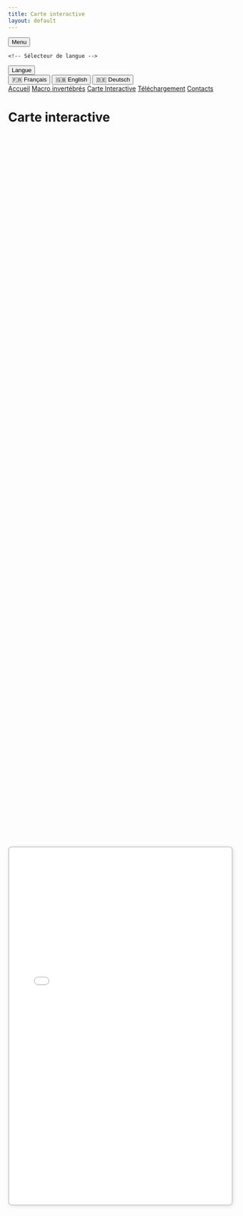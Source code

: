 ```yaml
---
title: Carte interactive
layout: default
---
```


<link rel="stylesheet" href="{{ '/css/style.css' | relative_url }}">
<link rel="stylesheet" href="https://cdnjs.cloudflare.com/ajax/libs/font-awesome/6.0.0/css/all.min.css">

<div class="header">
<!-- Bouton pour ouvrir/fermer le menu -->
<button id="menu-toggle" class="menu-button">
    <i class="fa fa-bars"></i> Menu
</button>

    <!-- Sélecteur de langue -->
<div id="language-selector" class="language-dropdown">
    <button id="language-button" class="language-button"><i class="fa-solid fa-language"></i> Langue</button>
    <div class="language-options">
        <button class="lang-option" data-lang="fr">🇫🇷 Français</button>
        <button class="lang-option" data-lang="en">🇬🇧 English</button>
        <button class="lang-option" data-lang="de">🇩🇪 Deutsch</button>
    </div>
</div>
</div>

<script src="{{ '/script.js' | relative_url }}"></script>

<!-- Conteneur du menu rétractable -->
<div id="menu" class="tab-container">
    <a href="index" class="tab-button"><i class="fa-solid fa-house"></i> Accueil</a>
    <a href="macroinv" class="tab-button"><i class="fa-solid fa-bug"></i> Macro invertébrés</a>
    <a href="map" class="tab-button"><i class="fa-solid fa-map"></i> Carte Interactive</a>
    <a href="downloads" class="tab-button"><i class="fa-solid fa-floppy-disk"></i> Téléchargement</a>
    <a href="contacts" class="tab-button"><i class="fa-solid fa-address-book"></i> Contacts</a>
</div>

<script>
  document.addEventListener("DOMContentLoaded", function() {
    const menuButton = document.getElementById("menu-toggle");
    const menu = document.getElementById("menu");

    menuButton.addEventListener("click", function() {
        menu.classList.toggle("show");
        menuButton.classList.toggle("active");
    });
});
</script>

<h1 class="translatable" data-key="map2">Carte interactive</h1>

<style>
    /* Conteneur de la carte centré dans la page */
    .map-wrapper {
        display: flex;
        justify-content: center; /* Centre horizontalement */
        align-items: center; /* Centre verticalement */
        height: 100vh; /* Prend toute la hauteur de la fenêtre */
    }

    /* Taille et bordure de la carte */
    .map-container {
        width: 1500px; /* Largeur souhaitée */
        height: 800px; /* Hauteur souhaitée */
        border: 2px solid #ccc; /* Bordure pour encadrer la carte */
        box-shadow: 2px 2px 10px rgba(0, 0, 0, 0.1); /* Ombre pour effet visuel */
        border-radius: 8px; /* Coins arrondis */
        background: #f9f9f9; /* Fond clair */
        overflow: hidden; /* Empêche les débordements */
    }

    /* Style pour l'iframe */
    .map-container iframe {
        width: 100%;
        height: 100%;
        border: none;
    }

    /* Media Query pour les petits écrans (téléphones, tablettes) */
    @media screen and (max-width: 768px) {
        .map-container {
            width: 100%; /* La carte prend 100% de la largeur disponible sur petit écran */
            height: 400px; /* La hauteur de la carte est réduite pour un meilleur affichage */
        }
    }

    /* Media Query pour les très petits écrans (smartphones en portrait) */
    @media screen and (max-width: 480px) {
        .map-container {
            width: 100%; /* La carte prend toute la largeur sur un écran très petit */
            height: 300px; /* Réduit encore la hauteur pour les écrans très petits */
        }
    }
</style>

<!-- Conteneur principal pour centrer la carte -->
<div class="map-wrapper">
    <div class="map-container">
        <iframe src="index_map.html"></iframe>
    </div>
</div>

